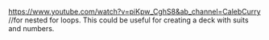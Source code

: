 https://www.youtube.com/watch?v=piKpw_CghS8&ab_channel=CalebCurry
    //for nested for loops. This could be useful for creating a deck with suits and numbers.

